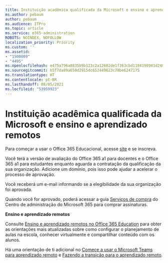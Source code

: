 ```yaml
---
title: Instituição acadêmica qualificada da Microsoft e ensino e aprendizado remotos
ms.author: pebaum
author: pebaum
ms.audience: ITPro
ms.topic: article
ms.service: o365-administration
ROBOTS: NOINDEX, NOFOLLOW
localization_priority: Priority
ms.custom: ''
ms.assetid:
- "1500009"
- "4495"
ms.openlocfilehash: e475a796a8835b9b123c2a12602de1f363cbd1184190941d24893211c350872b
ms.sourcegitcommit: b5f7da89a650d2915dc652449623c78be6247175
ms.translationtype: HT
ms.contentlocale: pt-BR
ms.lasthandoff: 08/05/2021
ms.locfileid: "53959923"
---
```

# <a name="microsoft-qualified-academic-institution-and-remote-teaching-and-learning"></a>Instituição acadêmica qualificada da Microsoft e ensino e aprendizado remotos

Para começar a usar o Office 365 Educacional, acesse [site](https://www.microsoft.com/microsoft-365/academic/compare-office-365-education-plans) e se inscreva.

Você terá a versão de avaliação do Office 365 a1 para docentes e o Office 365 a1 para estudantes enquanto aguarda a contratação da qualificação da sua organização. Adicione um domínio, pois isso pode ajudar a acelerar o processo de aprovação.

Você receberá um e-mail informando se a elegibilidade da sua organização foi aprovada.  

Quando você for aprovado, poderá acessar a guia [Serviços de compra](https://admin.microsoft.com/Adminportal/Home#/catalog) do Centro de administração do Microsoft 365 para comprar assinaturas.

**Ensino e aprendizado remotos**

Consulte [Ensino e aprendizado remotos no Office 365 Education](https://support.office.com/article/remote-teaching-and-learning-in-office-365-education-f651ccae-7b65-478b-8366-51bb884025c4) para obter as orientações mais atualizadas sobre como configurar o planejamento de aulas na escola, conhecer virtualmente e compartilhar conteúdo com os alunos.

Há uma orientação de ti adicional no [Comece a usar o Microsoft Teams para aprendizado remoto](https://docs.microsoft.com/MicrosoftTeams/remote-learning-edu) e [Fazendo a transição para o aprendizado remoto](https://www.microsoft.com/education/remote-learning).
